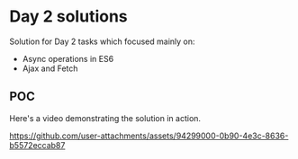 # Day 2 solutions
Solution for Day 2 tasks which focused mainly on:
- Async operations in ES6
- Ajax and Fetch


## POC
Here's a video demonstrating the solution in action.


https://github.com/user-attachments/assets/94299000-0b90-4e3c-8636-b5572eccab87

